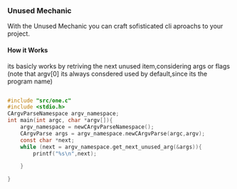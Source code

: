 
###  Unused Mechanic 
With the Unused Mechanic you can craft sofisticated cli aproachs to your project.

#### How it Works
its basicly works by retriving the next unused item,considering args or flags
(note that argv[0] its always consdered used by default,since its the program name)

```c

#include "src/one.c"
#include <stdio.h>
CArgvParseNamespace argv_namespace;
int main(int argc, char *argv[]){
    argv_namespace = newCArgvParseNamespace();
    CArgvParse args = argv_namespace.newCArgvParse(argc,argv);
    const char *next;   
    while (next = argv_namespace.get_next_unused_arg(&args)){
        printf("%s\n",next);

    }

}
```